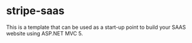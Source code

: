 stripe-saas
===========

This is a template that can be used as a start-up point to build your SAAS website using ASP.NET MVC 5.
